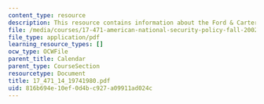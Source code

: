 ```yaml
---
content_type: resource
description: This resource contains information about the Ford & Carter.
file: /media/courses/17-471-american-national-security-policy-fall-2002/816b694e10ef0d4bc927a09911ad024c_17_471_14_19741980.pdf
file_type: application/pdf
learning_resource_types: []
ocw_type: OCWFile
parent_title: Calendar
parent_type: CourseSection
resourcetype: Document
title: 17_471_14_19741980.pdf
uid: 816b694e-10ef-0d4b-c927-a09911ad024c
---
```

